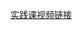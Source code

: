 [实践课视频链接](https://oss.x-lab.info/zhicheng-ning/%E8%AE%BE%E8%AE%A1%E6%80%9D%E7%BB%B4%E5%AE%9E%E8%B7%B5%E8%AF%BE.mp4)